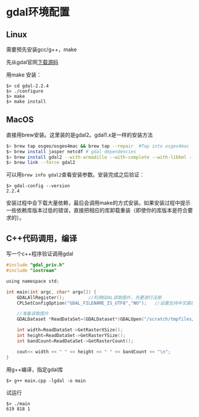 # gdal环境配置
## Linux
需要预先安装gcc/g++，make

先从gdal官网[下载源码](https://trac.osgeo.org/gdal/wiki/DownloadSource)

用make 安装：
```
$> cd gdal-2.2.4
$> ./configure
$> make
$> make install
```
## MacOS
直接用brew安装。这里装的是gdal2。gdal1.x是一样的安装方法
```bash
$> brew tap osgeo/osgeo4mac && brew tap --repair  #Tap into osgeo4mac
$> brew install jasper netcdf # gdal dependencies
$> brew install gdal2 --with-armadillo --with-complete --with-libkml --with-unsupported
$> brew link --force gdal2
```
可以用`brew info gdal2`查看安装参数。安装完成之后验证：
```
$> gdal-config --version
2.2.4
```
安装过程中会下载大量依赖，最后会调用make的方式安装。如果安装过程中提示一些依赖库版本过低的错误，直接把相应的库卸载重装（即使你的库版本是符合要求的）。

## C++代码调用，编译
写一个c++程序验证调用gdal
```c
#include "gdal_priv.h"
#include "iostream"

using namespace std;

int main(int argc, char* argv[]) {
    GDALAllRegister();         //利用GDAL读取图片，先要进行注册
    CPLSetConfigOption("GDAL_FILENAME_IS_UTF8","NO");   //设置支持中文路径

    //准备读取图片
    GDALDataset *ReadDataSet=(GDALDataset*)GDALOpen("/scratch/tmpfiles/volume_dsm.tif",GA_ReadOnly);

    int width=ReadDataSet->GetRasterXSize();  
    int height=ReadDataSet->GetRasterYSize();   
    int bandCount=ReadDataSet->GetRasterCount();

    cout<< width << " " << height << " " << bandCount << "\n";
}
```
用g++编译，指定gdal库
```
$> g++ main.cpp -lgdal -o main
```
试运行
```
$> ./main
619 818 1
```
